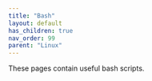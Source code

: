 ```yaml
---
title: "Bash"
layout: default
has_children: true
nav_order: 99
parent: "Linux"
---
```


These pages contain useful bash scripts.

